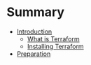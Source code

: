 # Summary

* [Introduction](README.md)
  * [What is Terraform](what-is-terraform.md)
  * [Installing Terraform](installing-terraform.md)
* [Preparation](preparation.md)

